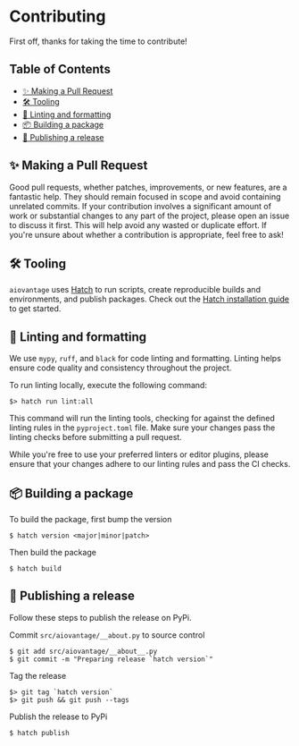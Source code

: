 # Contributing

First off, thanks for taking the time to contribute!

## Table of Contents

- [✨ Making a Pull Request](#making-a-pull-request)
- [🛠️ Tooling](#tooling)
- [👮 Linting and formatting](#linting)
- [📦️ Building a package](#building-a-package)
- [🚀 Publishing a release](#publishing-a-release)


## ✨ Making a Pull Request

Good pull requests, whether patches, improvements, or new features, are a fantastic help. They should remain focused in scope and avoid containing unrelated commits. If your contribution involves a significant amount of work or substantial changes to any part of the project, please open an issue to discuss it first. This will help avoid any wasted or duplicate effort. If you're unsure about whether a contribution is appropriate, feel free to ask!


## 🛠️ Tooling

`aiovantage` uses [Hatch](https://hatch.pypa.io/) to run scripts, create reproducible builds and environments, and publish packages. Check out the [Hatch installation guide](https://hatch.pypa.io/latest/install/) to get started.


## 👮 Linting and formatting

We use `mypy`, `ruff`, and `black` for code linting and formatting. Linting helps ensure code quality and consistency throughout the project.

To run linting locally, execute the following command:

```console
$> hatch run lint:all
```

This command will run the linting tools, checking for against the defined linting rules in the `pyproject.toml` file. Make sure your changes pass the linting checks before submitting a pull request.

While you're free to use your preferred linters or editor plugins, please ensure that your changes adhere to our linting rules and pass the CI checks.


## 📦️ Building a package

To build the package, first bump the version

```console
$ hatch version <major|minor|patch>
```

Then build the package

```
$ hatch build
```


## 🚀 Publishing a release

Follow these steps to publish the release on PyPi.

Commit `src/aiovantage/__about.py` to source control

```console
$ git add src/aiovantage/__about__.py
$ git commit -m "Preparing release `hatch version`"
```

Tag the release

```console
$> git tag `hatch version`
$> git push && git push --tags
```

Publish the release to PyPi

```console
$ hatch publish
```
